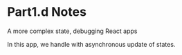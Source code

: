 # Part1.d Notes
A more complex state, debugging React apps

In this app, we handle with asynchronous update of states.